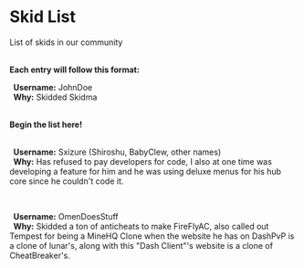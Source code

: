 <h1>Skid List</h1>
<p>List of skids in our community</p>
<br>
<b>Each entry will follow this format:</b>
<div>
<p><b>&nbsp;&nbsp;Username:</b> JohnDoe<br>
<b>&nbsp;&nbsp;Why:</b> Skidded Skidma</p>
</div>
<br>
<b>Begin the list here!</b>
<br>
<br>
<p><b>&nbsp;&nbsp;Username:</b> Sxizure (Shiroshu, BabyClew, other names)<br>
<b>&nbsp;&nbsp;Why:</b> Has refused to pay developers for code, I also at one time was developing a feature for him and he was using deluxe menus for his hub core since he couldn't code it.</p>
<br>
<p><b>&nbsp;&nbsp;Username:</b> OmenDoesStuff<br>
<b>&nbsp;&nbsp;Why:</b> Skidded a ton of anticheats to make FireFlyAC, also called out Tempest for being a MineHQ Clone when the website he has on DashPvP is a clone of lunar's, along with this "Dash Client"'s website is a clone of CheatBreaker's.</p>
